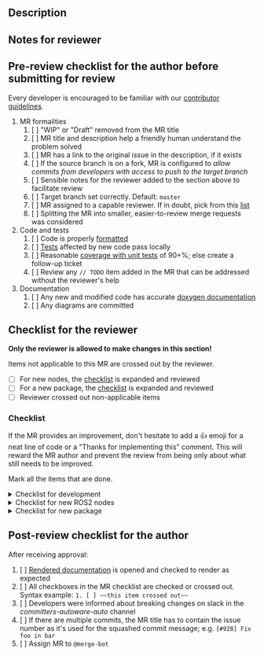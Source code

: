 ## Description
<!-- What is the high-level purpose of this merge request? Link to existing issue -->

## Notes for reviewer
<!-- Items in addition to the checklist below that the reviewer should pay special attention to. How to test the code... -->

## Pre-review checklist for the author before submitting for review

Every developer is encouraged to be familiar with our [contributor guidelines](https://autowarefoundation.gitlab.io/autoware.auto/AutowareAuto/contributor-guidelines.html).

1. MR formalities
   1. [ ] "WIP" or "Draft" removed from the MR title
   1. [ ] MR title and description help a friendly human understand the problem solved
   1. [ ] MR has a link to the original issue in the description, if it exists
   1. [ ] If the source branch is on a fork, MR is configured to *allow commits from developers with access to push to the target branch*
   1. [ ] Sensible notes for the reviewer added to the section above to facilitate review
   1. [ ] Target branch set correctly. Default: `master`
   1. [ ] MR assigned to a capable reviewer. If in doubt, pick from this [list](https://gitlab.com/groups/autowarefoundation/autoware.auto/-/wikis/Autoware.Auto-Common-Resources#work-breakdown-structure)
   1. [ ] Splitting the MR into smaller, easier-to-review merge requests was considered
1. Code and tests
   1. [ ] Code is properly [formatted](https://autowarefoundation.gitlab.io/autoware.auto/AutowareAuto/contributor-guidelines.html#contributors-guidelines-formatting)
   1. [ ] [Tests](https://autowarefoundation.gitlab.io/autoware.auto/AutowareAuto/contributor-guidelines.html#contributors-guidelines-run-tests) affected by new code pass locally
   1. [ ] Reasonable [coverage with unit tests](https://autowarefoundation.gitlab.io/autoware.auto/AutowareAuto/contributor-guidelines.html#contributors-guidelines-coverage) of 90+%; else create a follow-up ticket
   1. [ ] Review any `// TODO` item added in the MR that can be addressed without the reviewer's help
1. Documentation
   1. [ ] Any new and modified code has accurate [doxygen documentation](https://autowarefoundation.gitlab.io/autoware.auto/AutowareAuto/documentation.html#documentation-source-code)
   1. [ ] Any diagrams are committed

## Checklist for the reviewer

**Only the reviewer is allowed to make changes in this section!**

Items not applicable to this MR are crossed out by the reviewer.

- [ ] For new nodes, the [checklist](#new-node) is expanded and reviewed
- [ ] For a new package, the [checklist](#new-package) is expanded and reviewed
- [ ] Reviewer crossed out non-applicable items

### Checklist

If the MR provides an improvement, don't hesitate to add a :thumbsup: emoji for a neat line of code or a "Thanks for implementing this" comment. This will reward the MR author and prevent the review from being only about what still needs to be improved.

Mark all the items that are done.
<details>
<summary markdown="span"><a name="general">Checklist for development</a></summary>

1. Basic checks
   1. [ ] The MR title describes what is being done on the ticket
   1. [ ] All functional code written in C++14, tooling code may be written in Python 3.5+ or Bash
   1. [ ] The first commit has a proper [commit message](https://autowarefoundation.gitlab.io/autoware.auto/AutowareAuto/contributor-guidelines.html#contributors-guidelines-committing) to be used as a basis for the squashed commit created at the very end; e.g. `[#928] Fix foo in bar`
1. Code correctness
   1. [ ] The problem/feature is solved (reproducibly)
   1. [ ] The solution is performant enough for the use case in mind
1. Open work
   1. [ ] Any added source-code comment about future work refers to a follow-up GitLab issue explicitly; e.g., `// TODO #551 refactor code below`
1. Documentation
   1. [ ] New classes, methods, functions in headers are documented with doxygen-style comments
   1. [ ] If implementation (of a function...) is modified, the doxygen documentation is updated accordingly
   1. [ ] The [design article](https://autowarefoundation.gitlab.io/autoware.auto/AutowareAuto/documentation.html#documentation-package) is updated with the implementation
   1. [ ] Drawings are created when needed and committed to `git`
   1. [ ] Modified files have a license that is [compatible](https://gitlab.com/autowarefoundation/autoware.auto/AutowareAuto/-/blob/master/CONTRIBUTING.md) with AutowareAuto
1. Testing
   1. [ ] Code coverage with unit tests does not decrease. Aim for coverage with unit tests of 90+%; else create a follow-up ticket
   1. [ ] Unit tests make sense and cover the business logic and error cases
   1. [ ] Integration tests are sensible and not flaky

</details>

<details>
  <summary markdown="span"><a name="new-node">Checklist for new ROS2 nodes</a></summary>

1. [ ] Every node is [registered as a component](https://autowarefoundation.gitlab.io/autoware.auto/AutowareAuto/contributor-guidelines.html#contributors-guidelines-components)
1. [ ] The [naming conventions](https://autowarefoundation.gitlab.io/autoware.auto/AutowareAuto/autoware-common-naming-guidelines.html) are followed
1. [ ] At least the basic [launch component test](https://autowarefoundation.gitlab.io/autoware.auto/AutowareAuto/integration-testing.html#integration-testing-component-test) is included

</details>

<details>
  <summary markdown="span"><a name="new-package">Checklist for new package</a></summary>

1. Structure
   1. [ ] The package name and organization into files is sensible
   1. [ ] The files have a license header as per [CONTRIBUTING.md](https://gitlab.com/autowarefoundation/autoware.auto/AutowareAuto/-/blob/master/CONTRIBUTING.md)
   1. [ ] Core functionality is separated from the ROS2-specific part where reasonable
   1. [ ] There is a design document that explains the package at a high level
   1. [ ] The design document is linked in an `index.md` file
   1. [ ] All dependencies are explicitly included in [`package.xml`](https://autowarefoundation.gitlab.io/autoware.auto/AutowareAuto/contributor-guidelines.html#contributors-guidelines-minimal-package-xml-example) with the proper `<*depend>` declaration

When starting from scratch, new packages should be created with the [`autoware_auto_create_pkg`](https://autowarefoundation.gitlab.io/autoware.auto/AutowareAuto/autoware_auto_create_pkg-package-design.html) macro and they will automatically satisfy the following criteria.

1. If an existing package is added to `AutowareAuto`, it should match the output of `autoware_auto_create_pkg` regarding
   1. [ ] calling `autoware_set_compile_options` for each compiled target
   1. [ ] same set of linters
   1. [ ] visibility control
   1. [ ] finding build dependencies in [`cmake`](https://autowarefoundation.gitlab.io/autoware.auto/AutowareAuto/contributor-guidelines.html#contributors-guidelines-minimal-cmake-example) with `ament_auto_find_build_dependencies()`
   1. [ ] installing with `ament_auto_package()`
 </details>

## Post-review checklist for the author

After receiving approval:

1. [ ] [Rendered documentation](https://autowarefoundation.gitlab.io/autoware.auto/AutowareAuto/writing-documentation.html#documentation-rendering) is opened and checked to render as expected
1. [ ] All checkboxes in the MR checklist are checked or crossed out. Syntax example: `1. [ ] ~~this item crossed out~~`
1. [ ] Developers were informed about breaking changes on slack in the _committers-autoware-auto_ channel
1. [ ] If there are multiple commits, the MR title has to contain the issue number as it's used for the squashed commit message; e.g. `[#928] Fix foo in bar`
1. [ ] Assign MR to `@merge-bot`
